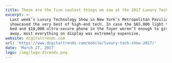 ```yaml
---
title: These are the five coolest things we saw at the 2017 Luxury Technology Show
excerpt: >-
  Last week’s Luxury Technology Show in New York’s Metropolitan Pavilion
  showcased the very best of high-end tech. In case the $65,000 light therapy
  bed and $18,000 ultra-secure phone in the foyer weren’t enough to give it
  away, most everything on display was extremely expensive.
website: digitaltrends.com
url: 'https://www.digitaltrends.com/mobile/luxury-tech-show-2017/'
date: 'March 27, 2017'
logo: /img/logo-dtrends.png
---
```


